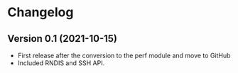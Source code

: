 Changelog
=========

Version 0.1 (2021-10-15)
------------------------

* First release after the conversion to the perf module and move to GitHub
* Included RNDIS and SSH API.
